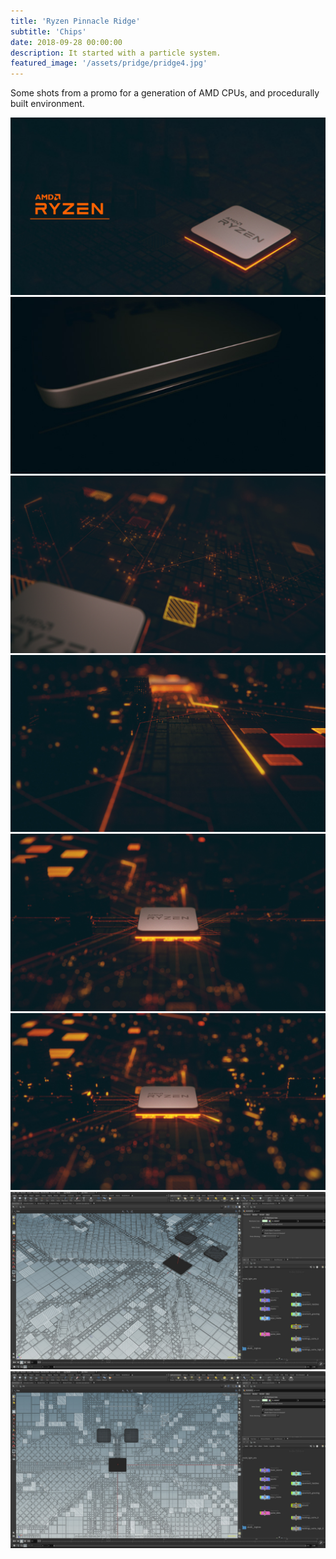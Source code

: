 ```yaml
---
title: 'Ryzen Pinnacle Ridge'
subtitle: 'Chips'
date: 2018-09-28 00:00:00
description: It started with a particle system.
featured_image: '/assets/pridge/pridge4.jpg'
---
```

Some shots from a promo for a generation of AMD CPUs, and procedurally built environment.


<div class="gallery" data-columns="2">
	<img src="/assets/pridge/pridge6.jpg">
	<img src="/assets/pridge/pridge2.jpg">		
	<img src="/assets/pridge/pridge5.jpg">		
	<img src="/assets/pridge/pridge3.jpg">		
	<img src="/assets/pridge/pridge1.jpg">
	<img src="/assets/pridge/pridge4.jpg">				
	<img src="/assets/pridge/pridge_wire-5.jpg">			
	<img src="/assets/pridge/pridge_wire-6.jpg">		
</div>